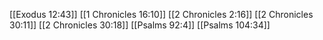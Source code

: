 [[Exodus 12:43]]
[[1 Chronicles 16:10]]
[[2 Chronicles 2:16]]
[[2 Chronicles 30:11]]
[[2 Chronicles 30:18]]
[[Psalms 92:4]]
[[Psalms 104:34]]
